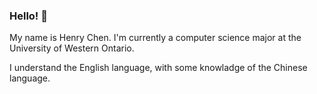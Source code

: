 ### Hello! 👋

My name is Henry Chen. I'm currently a computer science major at the University of Western Ontario.

I understand the English language, with some knowladge of the Chinese language. 
<!--
**hxc34/hxc34** is a ✨ _special_ ✨ repository because its `README.md` (this file) appears on your GitHub profile.

